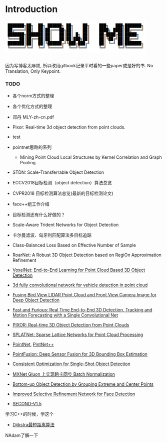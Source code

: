 # Introduction
<img src="banner.png" width = "450" align=center />   
<br></br>   

因为写博客太麻烦, 所以改用gitbook记录平时看的一些paper或是好的书. No Translation, Only Keypoint.   


### TODO
- 各个norm方式的整理   
- 各个优化方式的整理   
- 邓丹 MLY-zh-cn.pdf
- Pixor: Real-time 3d object detection from point clouds.


- test

- pointnet思路的系列
  - Mining Point Cloud Local Structures by Kernel Correlation and Graph Pooling   

- STDN: Scale-Transferrable Object Detection   
- ECCV2018目标检测（object detection）算法总览    
- CVPR2018 目标检测算法总览(最新的目标检测论文)   



- face++组工作介绍
- 目标检测还有什么好做的？
- Scale-Aware Trident Networks for Object Detection

- 卡尔曼滤波、匈牙利匹配算法多目标追踪

- Class-Balanced Loss Based on Effective Number of Sample

-  RoarNet: A Robust 3D Object Detection based on RegiOn Approximation Refinement
-  [VoxelNet: End-to-End Learning for Point Cloud Based 3D Object Detection](https://arxiv.org/abs/1711.06396)
- [3d fully convolutional network for vehicle detection in point cloud](https://arxiv.org/abs/1611.08069)
- [Fusing Bird View LIDAR Point Cloud and Front View Camera Image for Deep Object Detection](https://arxiv.org/abs/1711.06703)
- [Fast and Furious: Real Time End-to-End 3D Detection, Tracking and Motion Forecasting with a Single Convolutional Net](http://openaccess.thecvf.com/content_cvpr_2018/papers/Luo_Fast_and_Furious_CVPR_2018_paper.pdf)
- [PIXOR: Real-time 3D Object Detection from Point Clouds](http://openaccess.thecvf.com/content_cvpr_2018/papers/Yang_PIXOR_Real-Time_3D_CVPR_2018_paper.pdf)

- [SPLATNet: Sparse Lattice Networks for Point Cloud Processing](http://vis-www.cs.umass.edu/splatnet/) 
- [PointNet](https://arxiv.org/pdf/1612.00593.pdf), [PintNet++](https://arxiv.org/pdf/1706.02413.pdf)
- [PointFusion: Deep Sensor Fusion for 3D Bounding Box Estimation](https://arxiv.org/abs/1711.10871)


- [Consistent Optimization for Single-Shot Object Detection](https://arxiv.org/pdf/1901.06563.pdf)   
- [MXNet Gluon 上实现跨卡同步 Batch Normalization](https://zh.mxnet.io/blog/syncbn)

- [Bottom-up Object Detection by Grouping Extreme and Center Points](https://arxiv.org/pdf/1901.08043.pdf)
- [Improved Selective Refinement Network for Face Detection](https://arxiv.org/pdf/1901.06651.pdf)


- [SECOND-V1.5](https://github.com/traveller59/second.pytorch)


学习C++的时候，学这个    
- [Dijkstra最短距离算法]()


NAdam了解一下   
